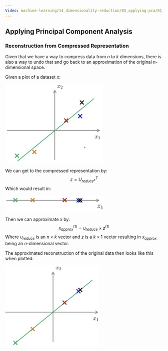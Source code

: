 ```yaml
---
Video: machine-learning/14_dimensionality-reduction/03_applying-pca/01_reconstruction-from-compressed-representation.mp4
---
```


## Applying Principal Component Analysis

### Reconstruction from Compressed Representation

Given that we have a way to compress data from $n$ to $k$ dimensions, there is also a way to undo that and go back to an approximation of the original $n$-dimensional space.

Given a plot of a dataset $x$:

<img src="05-reconstruction-from-compressed-representation.assets/image-20210602053012880.png" alt="image-20210602053012880" style="zoom:50%;" />

We can get to the compressed representation by:
$$
z=U^T_{reduce^{x}}
$$
Which would result in:

<img src="05-reconstruction-from-compressed-representation.assets/image-20210602053052465.png" alt="image-20210602053052465" style="zoom:50%;" />

Then we can approximate $x$ by:
$$
x^{(1)}_{approx}=u_{reduce}\times z^{(1)}
$$
Where $u_{reduce}$ is an $n\times k$ vector and $z$ is a $k\times1$ vector resulting in $x_{approx}$ being an $n$-dimensional vector.

The approximated reconstruction of the original data then looks like this when plotted:

<img src="05-reconstruction-from-compressed-representation.assets/image-20210602053152766.png" alt="image-20210602053152766" style="zoom:50%;" />

